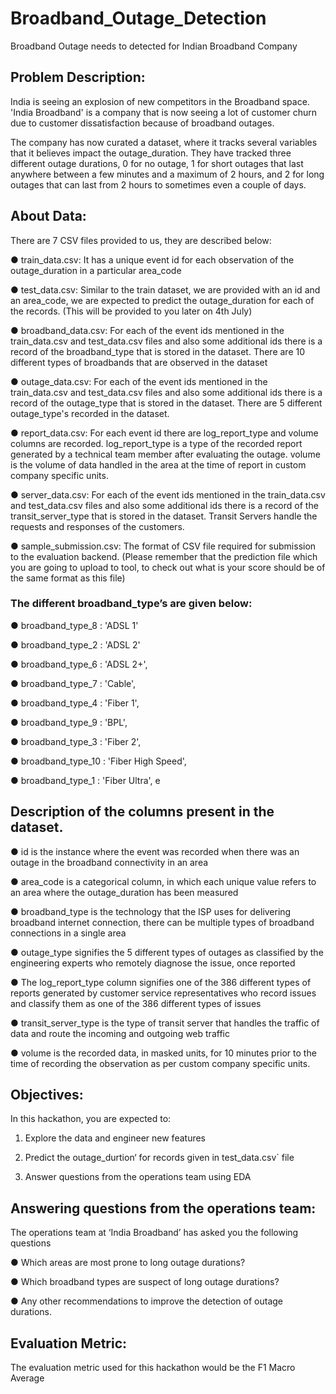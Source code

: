 # Broadband_Outage_Detection
Broadband Outage needs to detected for Indian Broadband Company
## Problem Description:
India is seeing an explosion of new competitors in the Broadband space. 'India Broadband' is a company that is now seeing a lot of customer churn due to customer dissatisfaction because of broadband outages.

The company has now curated a dataset, where it tracks several variables that it believes impact the outage_duration. They have tracked three different outage durations, 0 for no outage, 1 for short outages that last anywhere between a few minutes and a maximum of 2 hours, and 2 for long outages that can last from 2 hours to sometimes even a couple of days.
## About Data:
There are 7 CSV files provided to us, they are described below:

● train_data.csv: It has a unique event id for each observation of the outage_duration in a particular area_code

● test_data.csv: Similar to the train dataset, we are provided with an id and an area_code, we are expected to predict the outage_duration for each of the records. (This will be provided to you later on 4th July)

● broadband_data.csv: For each of the event ids mentioned in the train_data.csv and test_data.csv files and also some additional ids there is a record of the broadband_type that is stored in the dataset. There are 10 different types of broadbands that are observed in the dataset

● outage_data.csv: For each of the event ids mentioned in the train_data.csv and test_data.csv files and also some additional ids there is a record of the outage_type that is stored in the dataset. There are 5 different outage_type's recorded in the dataset.

● report_data.csv: For each event id there are log_report_type and volume columns are recorded. log_report_type is a type of the recorded report generated by a technical team member after evaluating the outage. volume is the volume of data handled in the area at the time of report in custom company specific units.

● server_data.csv: For each of the event ids mentioned in the train_data.csv and test_data.csv files and also some additional ids there is a record of the transit_server_type that is stored in the dataset. Transit Servers handle the requests and responses of the customers.

● sample_submission.csv: The format of CSV file required for submission to the evaluation backend. (Please remember that the prediction file which you are going to upload to tool, to check out what is your score should be of the same format as this file)

### The different broadband_type’s are given below:

● broadband_type_8 : 'ADSL 1'

● broadband_type_2 : 'ADSL 2'

● broadband_type_6 : 'ADSL 2+',

● broadband_type_7 : 'Cable',

● broadband_type_4 : 'Fiber 1',

● broadband_type_9 : 'BPL',

● broadband_type_3 : 'Fiber 2',

● broadband_type_10 : 'Fiber High Speed',

● broadband_type_1 : 'Fiber Ultra',
e
## Description of the columns present in the dataset.

● id is the instance where the event was recorded when there was an outage in the broadband connectivity in an area

● area_code is a categorical column, in which each unique value refers to an area where the outage_duration has been measured

● broadband_type is the technology that the ISP uses for delivering broadband internet connection, there can be multiple types of broadband connections in a single area

● outage_type signifies the 5 different types of outages as classified by the engineering experts who remotely diagnose the issue, once reported

● The log_report_type column signifies one of the 386 different types of reports generated by customer service representatives who record issues and classify them as one of the 386 different types of issues

● transit_server_type is the type of transit server that handles the traffic of data and route the incoming and outgoing web traffic

● volume is the recorded data, in masked units, for 10 minutes prior to the time of recording the observation as per custom company specific units.

## Objectives:
In this hackathon, you are expected to:

 1) Explore the data and engineer new features

 2) Predict the outage_durtion‘ for records given in test_data.csv` file

 3) Answer questions from the operations team using EDA

## Answering questions from the operations team:
The operations team at ‘India Broadband’ has asked you the following questions

● Which areas are most prone to long outage durations?

● Which broadband types are suspect of long outage durations?

● Any other recommendations to improve the detection of outage durations.

## Evaluation Metric:
The evaluation metric used for this hackathon would be the F1 Macro Average
